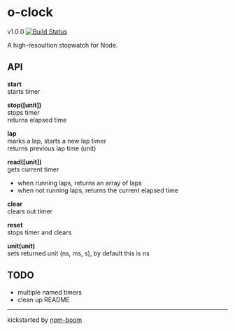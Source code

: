 # o-clock

v1.0.0
[![Build Status](https://travis-ci.org/reergymerej/o-clock.svg?branch=master)](https://travis-ci.org/reergymerej/o-clock)

A high-resoultion stopwatch for Node.

## API

**start**  
starts timer  

**stop([unit])**  
stops timer  
returns elapsed time

**lap**  
marks a lap, starts a new lap timer  
returns previous lap time (unit)  

**read([unit])**  
gets current timer    
- when running laps, returns an array of laps
- when not running laps, returns the current elapsed time

**clear**  
clears out timer  

**reset**  
stops timer and clears

**unit(unit)**  
sets returned unit (ns, ms, s), by default this is ns



## TODO
* multiple named timers
* clean up README



---
kickstarted by [npm-boom][npm-boom]

[npm-boom]: https://github.com/reergymerej/npm-boom
